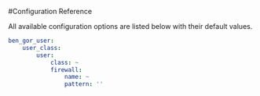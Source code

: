#Configuration Reference

All available configuration options are listed below with their default values.
```yml
ben_gor_user:
    user_class:
        user:                                                               # Required at least one element, the name is not relevant
            class: ~                                                        # Required
            firewall:
                name: ~                                                     # Required
                pattern: ''
```
